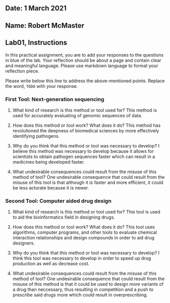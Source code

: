 ## Date: 1 March 2021

## Name: Robert McMaster

## Lab01, Instructions

In this practical assignment, you are to add your responses to the questions in blue of the lab. Your reflection should be about a page and contain clear and meaningful language. Please use markdown language to format your reflection piece.

Please write below this line to address the above-mentioned points. Replace the word, `TODO` with your response.

### First Tool: Next-generation sequencing

 1. What kind of research is this method or tool used for?
 This method is used for accurately evaluating of genomic sequences of data.

 2. How does this method or tool work? What does it do?
 This method has revolutioned the deepness of biomedical sciences by more effectively
 identifying pathogens.

 3. Why do you think that this method or tool was necessary to develop?
 I believe this method was necessary to develop because it allows for scientists to obtain
 pathogen sequences faster which can result in a medicines being developed faster.

 4. What undesirable consequences could result from the misuse of this method of tool?
 One undesirable consequence that could result from the misuse of this tool is that although it is faster and more efficient, it could be less acturate because it is newer.

### Second Tool: Computer aided drug design

 1. What kind of research is this method or tool used for?
This tool is used to aid the bioinformatics field in designing drugs.

 2. How does this method or tool work? What does it do?
 This tool uses algorithms, computer programs, and other tools to evaluate
 chemical interaction relationships and design compounds in order to aid drug designers.

 3. Why do you think that this method or tool was necessary to develop?
 I think this tool was necessary to develop in order to speed up drug production as well as
 decrease cost.

 4. What undesirable consequences could result from the misuse of this method of tool?
 One undesirable consequence that could result from the misuse of this method is that it
 could be used to design more variants of a drug than neccessary, thus resulting in
 competition and a push to prescribe said drugs more which could result in overprescribing.
